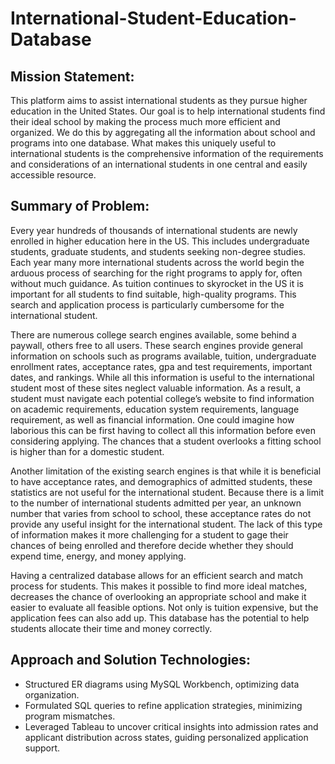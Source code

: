 # International-Student-Education-Database

## Mission Statement:
This platform aims to assist international students as they pursue higher education in the United States. Our goal is to help international students find their ideal school by making the process much more efficient and organized. We do this by aggregating all the information about school and programs into one database. What makes this uniquely useful to international students is the comprehensive information of the requirements and considerations of an international students in one central and easily accessible resource.

## Summary of Problem:
Every year hundreds of thousands of international students are newly enrolled in higher education here in the US. This includes undergraduate students, graduate students, and students seeking non-degree studies. Each year many more international students across the world begin the arduous process of searching for the right programs to apply for, often without much guidance. As tuition continues to skyrocket in the US it is important for all students to find suitable, high-quality programs. This search and application process is particularly cumbersome for the international student.

There are numerous college search engines available, some behind a paywall, others free to all users. These search engines provide general information on schools such as programs available, tuition, undergraduate enrollment rates, acceptance rates, gpa and test requirements, important dates, and rankings. While all this information is useful to the international student most of these sites neglect valuable information. As a result, a student must navigate each potential college’s website to find information on academic requirements, education system requirements, language requirement, as well as financial information. One could imagine how laborious this can be first having to collect all this information before even considering applying. The chances that a student overlooks a fitting school is higher than for a domestic student.

Another limitation of the existing search engines is that while it is beneficial to have acceptance rates, and demographics of admitted students, these statistics are not useful for the international student. Because there is a limit to the number of international students admitted per year, an unknown number that varies from school to school, these acceptance rates do not provide any useful insight for the international student. The lack of this type of information makes it more challenging for a student to gage their chances of being enrolled and therefore decide whether they should expend time, energy, and money applying.

Having a centralized database allows for an efficient search and match process for students. This makes it possible to find more ideal matches, decreases the chance of overlooking an appropriate school and make it easier to evaluate all feasible options. Not only is tuition expensive, but the application fees can also add up. This database has the potential to help students allocate their time and money correctly.

## Approach and Solution Technologies:
* Structured ER diagrams using MySQL Workbench, optimizing data organization.
* Formulated SQL queries to refine application strategies, minimizing program mismatches.
* Leveraged Tableau to uncover critical insights into admission rates and applicant distribution across states, guiding personalized application support.

